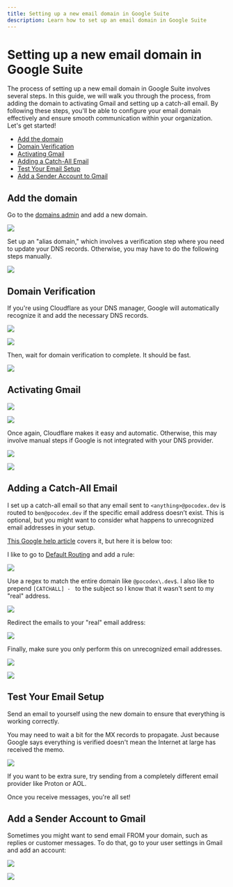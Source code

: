 ```yaml
---
title: Setting up a new email domain in Google Suite
description: Learn how to set up an email domain in Google Suite
---
```


# Setting up a new email domain in Google Suite

The process of setting up a new email domain in Google Suite involves several steps. In this guide, we will walk you through the process, from adding the domain to activating Gmail and setting up a catch-all email. By following these steps, you'll be able to configure your email domain effectively and ensure smooth communication within your organization. Let's get started!

<!-- @import "[TOC]" {cmd="toc" depthFrom=2 depthTo=6 orderedList=false} -->

<!-- code_chunk_output -->

- [Add the domain](#add-the-domain)
- [Domain Verification](#domain-verification)
- [Activating Gmail](#activating-gmail)
- [Adding a Catch-All Email](#adding-a-catch-all-email)
- [Test Your Email Setup](#test-your-email-setup)
- [Add a Sender Account to Gmail](#add-a-sender-account-to-gmail)

<!-- /code_chunk_output -->

## Add the domain

Go to the [domains admin](https://admin.google.com/ac/domains/manage) and add a new domain.

![](2024-09-08-19-12-14.png)

Set up an "alias domain," which involves a verification step where you need to update your DNS records. Otherwise, you may have to do the following steps manually.

![](2024-09-08-19-04-47.png)

## Domain Verification

If you're using Cloudflare as your DNS manager, Google will automatically recognize it and add the necessary DNS records.

![](2024-09-08-19-06-15.png)

![](2024-09-08-19-07-10.png)

Then, wait for domain verification to complete. It should be fast.

![](2024-09-08-19-07-35.png)

## Activating Gmail

![](2024-09-08-19-11-38.png)

![](2024-09-08-19-12-59.png)

Once again, Cloudflare makes it easy and automatic. Otherwise, this may involve manual steps if Google is not integrated with your DNS provider.

![](2024-09-08-19-14-04.png)

![](2024-09-08-19-15-06.png)

## Adding a Catch-All Email

I set up a catch-all email so that any email sent to `<anything>@pocodex.dev` is routed to `ben@pocodex.dev` if the specific email address doesn’t exist. This is optional, but you might want to consider what happens to unrecognized email addresses in your setup.

[This Google help article](https://apps.google.com/supportwidget/articlehome) covers it, but here it is below too:

I like to go to [Default Routing](https://admin.google.com/ac/apps/gmail/defaultrouting) and add a rule:

![](2024-09-08-19-21-45.png)

Use a regex to match the entire domain like `@pocodex\.dev$`. I also like to prepend `[CATCHALL] - ` to the subject so I know that it wasn't sent to my "real" address.

![](2024-09-08-19-25-59.png)

Redirect the emails to your "real" email address:

![](2024-09-08-19-25-14.png)

Finally, make sure you only perform this on unrecognized email addresses.

![](2024-09-08-19-24-55.png)

![](2024-09-08-19-51-48.png)

## Test Your Email Setup

Send an email to yourself using the new domain to ensure that everything is working correctly.

You may need to wait a bit for the MX records to propagate. Just because Google says everything is verified doesn't mean the Internet at large has received the memo.

![](2024-09-08-19-39-27.png)

If you want to be extra sure, try sending from a completely different email provider like Proton or AOL.

Once you receive messages, you're all set!

## Add a Sender Account to Gmail

Sometimes you might want to send email FROM your domain, such as replies or customer messages. To do that, go to your user settings in Gmail and add an account:

![](2024-09-08-19-56-56.png)

![](2024-09-08-19-57-35.png)
